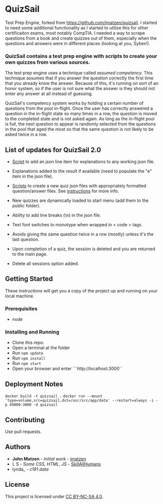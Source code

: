# QuizSail
Test Prep Engine, forked from https://github.com/jmatzen/quizsail. I started to need some additional functionality as I started to utilize this for other certificaiton exams, most notably CompTIA. I needed a way to scrape questions from a book and create quizzes out of them, especially when the questions and answers were in different places (looking at you, Sybex!). 

### QuizSail contains a test prep engine with scripts to create your own quizzes from various sources.
The test prep engine uses a technique called *assumed competency*.  This technique assumes that if you answer the question correctly the first time that you already know the answer. Because of this, it's running on sort of an honor system, so if the user is not sure what the answer is they should not enter any answer at all instead of guessing.

QuizSail's competency system works by holding a certain number of questions from the pool in-flight.  Once the user has correctly answered a question in the in-flight state so many times in a row, the question is moved to the completed state and is not asked again.  As long as the in-flight pool is full, the next question to appear is randomly selected from the questions in the pool that aged the most so that the same question is not likely to be asked twice in a row.

## List of updates for QuizSail 2.0
- [Script](scripts/explanation_adder/) to add an json line item for explanations to any working json file.  
- Explanations added to the result if available (need to populate the "e" item in the json file).  
- [Scripts](scripts/quiz_generators) to create a new quiz json files with appropriately formatted question/answer files. See [instructions](scripts/README.md) for more info.  

- New quizzes are dynamically loaded to start menu (add them to the public folder).  
- Ability to add line breaks (\n) in the json file.  
- Text font switches to monotype when wrapped in < code > tags.  

- Avoids giving the same question twice in a row (mostly) unless it's the last question.  
- Upon completion of a quiz, the session is deleted and you are returned to the main page.  
- Delete all sessions option added.  

## Getting Started
These instructions will get you a copy of the project up and running on your local machine.

### Prerequisites
* node

### Installing and Running
* Clone this repo.
* Open a terminal at the folder
* Run `npm update`
* Run `npm install`
* Run `npm start`
* Open your browser and enter ```http://localhost:3000``

## Deployment Notes
`docker build -t quizsail .`
`docker run --mount 'type=volume,src=quizsail,dst=/usr/src/app/data' --restart=always -i -p 49000:3000 -d quizsail`

## Contributing
Use pull requests.

## Authors
* **John Matzen** - *Initial work* - [jmatzen](https://github.com/jmatzen)
* L S - *Some CSS, HTML, JS* - [SkillAllHumans](https://github.com/SkillAllHumans)
* lynda_ - *c191 data*

## License
This project is licensed under [CC BY-NC-SA 4.0](https://creativecommons.org/licenses/by-nc-sa/4.0/).
